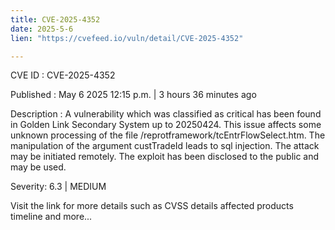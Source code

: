 ```yaml
---
title: CVE-2025-4352
date: 2025-5-6
lien: "https://cvefeed.io/vuln/detail/CVE-2025-4352"

---
```


CVE ID : CVE-2025-4352

Published :  May 6
2025
12:15 p.m. | 3 hours
36 minutes ago

Description : A vulnerability
which was classified as critical
has been found in Golden Link Secondary System up to 20250424. This issue affects some unknown processing of the file /reprotframework/tcEntrFlowSelect.htm. The manipulation of the argument custTradeId leads to sql injection. The attack may be initiated remotely. The exploit has been disclosed to the public and may be used.

Severity: 6.3 | MEDIUM

Visit the link for more details
such as CVSS details
affected products
timeline
and more...
